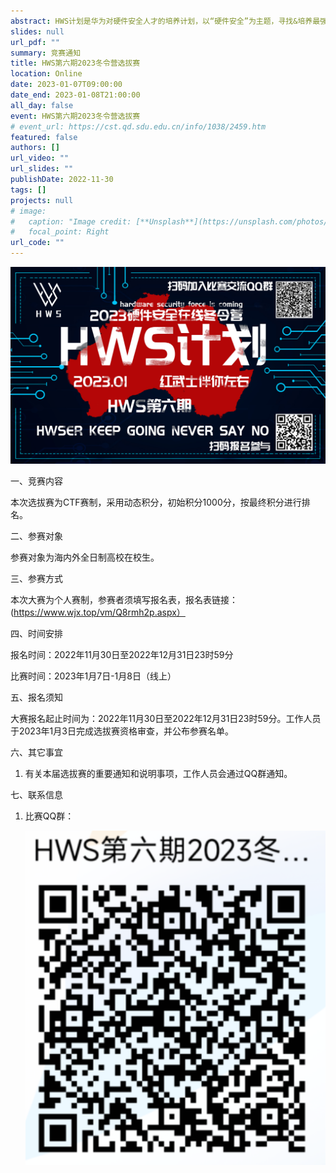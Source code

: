 ```yaml
---
abstract: HWS计划是华为对硬件安全人才的培养计划，以“硬件安全”为主题，寻找&培养最强“红武士”。 招收海内外全日制高校在校生，二进制、IOT、底软、固件、芯片、内核、PWN、硬件安全等方面的安全人才，打造硬件安全领域冉冉升起的新星，去创造更美好的世界！我们将于2022年12月至2023年1月期间举办HWS第六期2023冬令营选拔赛，欢迎各大高校学生积极报名参赛。最终会根据比赛成绩颁发大赛奖金，择优入围华为HWS第六期2023冬令营，优秀同学可获得华为实习及校招绿色通道。
slides: null
url_pdf: ""
summary: 竞赛通知
title: HWS第六期2023冬令营选拔赛
location: Online
date: 2023-01-07T09:00:00
date_end: 2023-01-08T21:00:00
all_day: false
event: HWS第六期2023冬令营选拔赛
# event_url: https://cst.qd.sdu.edu.cn/info/1038/2459.htm
featured: false
authors: []
url_video: ""
url_slides: ""
publishDate: 2022-11-30
tags: []
projects: null
# image:
#   caption: "Image credit: [**Unsplash**](https://unsplash.com/photos/bzdhc5b3Bxs)"
#   focal_point: Right
url_code: ""
---
```



![](海报.jpg)

一、竞赛内容

本次选拔赛为CTF赛制，采用动态积分，初始积分1000分，按最终积分进行排名。

二、参赛对象

参赛对象为海内外全日制高校在校生。

三、参赛方式

本次大赛为个人赛制，参赛者须填写报名表，报名表链接：(https://www.wjx.top/vm/Q8rmh2p.aspx）

四、时间安排

报名时间：2022年11月30日至2022年12月31日23时59分

比赛时间：2023年1月7日-1月8日（线上）

五、报名须知

大赛报名起止时间为：2022年11月30日至2022年12月31日23时59分。工作人员于2023年1月3日完成选拔赛资格审查，并公布参赛名单。

六、其它事宜

1. 有关本届选拔赛的重要通知和说明事项，工作人员会通过QQ群通知。


七、联系信息

1. 比赛QQ群：

    ![](wxg.png)
